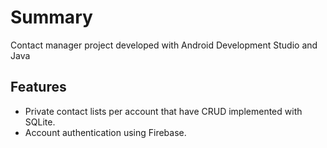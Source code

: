 # Summary
Contact manager project developed with Android Development Studio and Java

## Features
- Private contact lists per account that have CRUD implemented with SQLite.
- Account authentication using Firebase.

